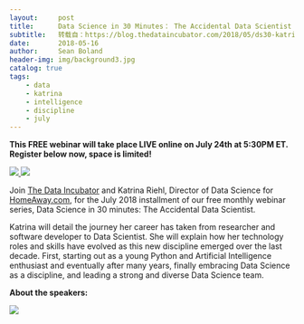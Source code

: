 ```yaml
---
layout:     post
title:      Data Science in 30 Minutes： The Accidental Data Scientist with Katrina Riehl, Director of Data Science for HomeAway.com
subtitle:   转载自：https://blog.thedataincubator.com/2018/05/ds30-katrina-riehl-homeaway/
date:       2018-05-16
author:     Sean Boland
header-img: img/background3.jpg
catalog: true
tags:
    - data
    - katrina
    - intelligence
    - discipline
    - july
---
```


**This FREE webinar will take place LIVE online on July 24th at 5:30PM ET. Register below now, space is limited!**

[![](https://blog.thedataincubator.com/wp-content/uploads/2018/07/TDI-HomeAway.png)
](https://blog.thedataincubator.com/wp-content/uploads/2018/07/TDI-HomeAway.png)[![](https://blog.thedataincubator.com/wp-content/uploads/2018/07/KatrinaRiehlDS30.png)
](https://blog.thedataincubator.com/wp-content/uploads/2018/07/KatrinaRiehlDS30.png)

Join [The Data Incubator](http://www.thedataincubator.com/) and Katrina Riehl, Director of Data Science for [HomeAway.com](https://www.homeaway.com/), for the July 2018 installment of our free monthly webinar series, Data Science in 30 minutes: The Accidental Data Scientist.

Katrina will detail the journey her career has taken from researcher and software developer to Data Scientist. She will explain how her technology roles and skills have evolved as this new discipline emerged over the last decade. First, starting out as a young Python and Artificial Intelligence enthusiast and eventually after many years, finally embracing Data Science as a discipline, and leading a strong and diverse Data Science team.



**About the speakers:**

![](https://blog.thedataincubator.com/wp-content/uploads/2018/07/Katrina_200x200.png)

